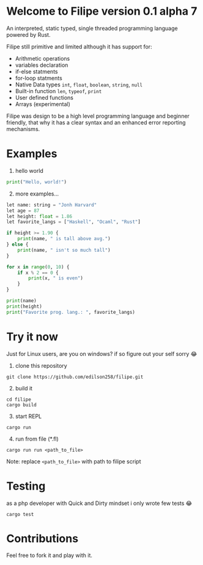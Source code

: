# Welcome to Filipe version 0.1 alpha 7

An interpreted, static typed, single threaded programming language powered by Rust.

Filipe still primitive and limited although it has support for:

- Arithmetic operations
- variables declaration
- if-else statments
- for-loop statments
- Native Data types `int`, `float`, `boolean`, `string`, `null`
- Built-in function `len`, `typeof`, `print`
- User defined functions
- Arrays (experimental)

Filipe was design to be a high level programming language and beginner friendly, that why it has a clear syntax and an enhanced error reporting mechanisms.

# Examples

1. hello world

```python
print("Hello, world!")
```

2. more examples...

```python
let name: string = "Jonh Harvard"
let age = 87
let height: float = 1.86
let favorite_langs = ["Haskell", "Ocaml", "Rust"]

if height >= 1.90 {
    print(name, " is tall above avg.")
} else {
    print(name, " isn't so much tall")
}

for x in range(0, 10) {
    if x % 2 == 0 {
        print(x, " is even")
    }
}

print(name)
print(height)
print("Favorite prog. lang.: ", favorite_langs)

```

# Try it now

Just for Linux users, are you on windows? if so figure out your self sorry 😂

1. clone this repository

```shell
git clone https://github.com/edilson258/filipe.git
```

2. build it

```shell
cd filipe
cargo build
```

3. start REPL

```shell
cargo run
```

4. run from file (\*.fl)

```shell
cargo run run <path_to_file>
```

Note: replace `<path_to_file>` with path to filipe script

# Testing

as a php developer with Quick and Dirty mindset i only wrote few tests 😂

```shell
cargo test
```

# Contributions

Feel free to fork it and play with it.

